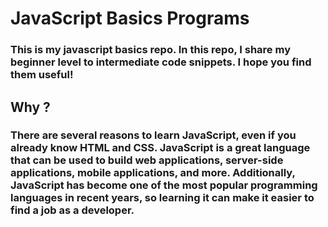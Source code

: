 # JavaScript Basics Programs

### This is my javascript basics repo. In this repo, I share my beginner level to intermediate code snippets. I hope you find them useful!

## Why ?

### There are several reasons to learn JavaScript, even if you already know HTML and CSS. JavaScript is a great language that can be used to build web applications, server-side applications, mobile applications, and more. Additionally, JavaScript has become one of the most popular programming languages in recent years, so learning it can make it easier to find a job as a developer.

